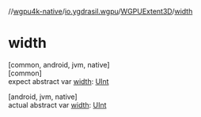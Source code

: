 //[wgpu4k-native](../../../index.md)/[io.ygdrasil.wgpu](../index.md)/[WGPUExtent3D](index.md)/[width](width.md)

# width

[common, android, jvm, native]\
[common]\
expect abstract var [width](width.md): [UInt](https://kotlinlang.org/api/core/kotlin-stdlib/kotlin/-u-int/index.html)

[android, jvm, native]\
actual abstract var [width](width.md): [UInt](https://kotlinlang.org/api/core/kotlin-stdlib/kotlin/-u-int/index.html)